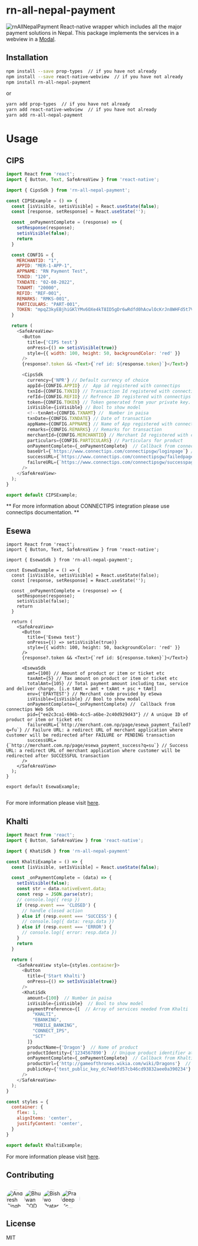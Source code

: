 # rn-all-nepal-payment
![rnAllNepalPayment](https://user-images.githubusercontent.com/30138390/128639942-40b2dbc6-6184-48a9-a575-7fb360eb0b8d.jpg)
React-native wrapper which includes all the major payment solutions in Nepal. This package implements the services in a webview in a [Modal](https://github.com/react-native-webview/react-native-webview).

## Installation
```sh
npm install --save prop-types  // if you have not already
npm install --save react-native-webview  // if you have not already
npm install rn-all-nepal-payment
```
or
```sh
yarn add prop-types  // if you have not already
yarn add react-native-webview  // if you have not already
yarn add rn-all-nepal-payment
```

# Usage
## CIPS

``` js
import React from 'react';
import { Button, Text, SafeAreaView } from 'react-native';

import { CipsSdk } from 'rn-all-nepal-payment';

const CIPSExample = () => {
  const [isVisible, setisVisible] = React.useState(false);
  const [response, setResponse] = React.useState('');

  const _onPaymentComplete = (response) => {
    setResponse(response);
    setisVisible(false);
    return
  }

  const CONFIG = {
    MERCHANTID: "1",
    APPID: "MER-1-APP-1",
    APPNAME: "RN Payment Test",
    TXNID: "120",
    TXNDATE: "02-08-2022",
    TXNAMT: "20000",
    REFID: "REF-001",
    REMARKS: "RMKS-001",
    PARTICULARS: "PART-001",
    TOKEN: "mpqZ3kyEBjhiGKlYMv6OXe4kT8ID5gDr6wRdfd0hAcwlOcKrJn8WHFd5t7V2OCtZrKrEu0BbQeleQbA8kj766PT6J/7eakXFZURn1gedczCovBZq7Hz79lU5KQA58WSCv3sTs3mfY8Qspaz/VbUgHJKNK6thFeNdcs8rNWfXFlfJm9V84Wem2wNC5bjwzd8tZPVHa1BHiF+8eBgOEu8vhvs1tW6VUVbOr/U3ZOZNwaG3ZCL0GUnwF8qrmSoKexj6DDZLZOKB6xMsbTnQCu6i4nn2uGwSmAS3F3kUt5+cjmd4TLURFrYw0UKAXgKlU3tRanhAEN3dOpIisSRaBjwFHQ=="
  }

  return (
    <SafeAreaView>
      <Button
        title={'CIPS test'}
        onPress={() => setisVisible(true)}
        style={{ width: 100, height: 50, backgroundColor: 'red' }}
      />
      {response?.token && <Text>{`ref id: ${response.token}`}</Text>}

      <CipsSdk
        currency={'NPR'} // Default currency of choice
        appId={CONFIG.APPID} //  App id registered with connectips
        txnId={CONFIG.TXNID} // Transaction Id registered with connectips while creating token
        refId={CONFIG.REFID} // Refrence ID registered with connectips while creating token
        token={CONFIG.TOKEN} // Token generated from your private key.
        isVisible={isVisible} // Bool to show model
        <!--txnAmt={CONFIG.TXNAMT} //  Number in paisa
        txnDate={CONFIG.TXNDATE} // Date of transaction
        appName={CONFIG.APPNAME} // Name of App registered with connectips
        remarks={CONFIG.REMARKS} // Remarks for transaction
        merchantId={CONFIG.MERCHANTID} // Merchant Id registered with connectips
        particulars={CONFIG.PARTICULARS} // Particulars for product
        onPaymentComplete={_onPaymentComplete}  // Callback from connectips Web Sdk
        baseUrl={`https://www.connectips.com/connectipsgw/loginpage`} // Base url provided by connectips
        successURL={`https://www.connectips.com/connectipsgw/failedpage`} // Success URL registered with connectips
        failureURL={`https://www.connectips.com/connectipsgw/successpage`} // Failure URL registered with connectips
      />
    </SafeAreaView>
  );
}

export default CIPSExample;

```
**  For more information about CONNECTIPS integration please use connectips documentation. **


## Esewa
``` JS
import React from 'react';
import { Button, Text, SafeAreaView } from 'react-native';

import { EsewaSdk } from 'rn-all-nepal-payment';

const EsewaExample = () => {
  const [isVisible, setisVisible] = React.useState(false);
  const [response, setResponse] = React.useState('');

  const _onPaymentComplete = (response) => {
    setResponse(response);
    setisVisible(false);
    return
  }

  return (
    <SafeAreaView>
      <Button
        title={'Esewa test'}
        onPress={() => setisVisible(true)}
        style={{ width: 100, height: 50, backgroundColor: 'red' }}
      />
      {response?.token && <Text>{`ref id: ${response.token}`}</Text>}

      <EsewaSdk
        amt={100} // Amount of product or item or ticket etc
        taxAmt={5} // Tax amount on product or item or ticket etc
        totalAmt={105} // Total payment amount including tax, service and deliver charge. [i.e tAmt = amt + txAmt + psc + tAmt]
        env={'EPAYTEST'} // Merchant code provided by eSewa
        isVisible={isVisible} // Bool to show modal
        onPaymentComplete={_onPaymentComplete} //  Callback from connectips Web Sdk
        pid={"ee2c3ca1-696b-4cc5-a6be-2c40d929d43"} // A unique ID of product or item or ticket etc
        failureURL={`http://merchant.com.np/page/esewa_payment_failed?q=fu`} // Failure URL: a redirect URL of merchant application where customer will be redirected after FAILURE or PENDING transaction
        successURL={`http://merchant.com.np/page/esewa_payment_success?q=su`} // Success URL: a redirect URL of merchant application where customer will be redirected after SUCCESSFUL transaction
      />
    </SafeAreaView>
  );
}

export default EsewaExample;


```
For more information please visit [here](https://developer.esewa.com.np/#/epay).

## Khalti
```js
import React from 'react';
import { Button, SafeAreaView } from 'react-native';

import { KhatiSdk } from 'rn-all-nepal-payment'

const KhaltiExample = () => {
  const [isVisible, setIsVisible] = React.useState(false);

  const _onPaymentComplete = (data) => {
    setIsVisible(false);
    const str = data.nativeEvent.data;
    const resp = JSON.parse(str);
    // console.log({ resp })
    if (resp.event === 'CLOSED') {
      // handle closed action
    } else if (resp.event === 'SUCCESS') {
      // console.log({ data: resp.data })
    } else if (resp.event === 'ERROR') {
      // console.log({ error: resp.data })
    }
    return
  }

  return (
    <SafeAreaView style={styles.container}>
      <Button
        title={'Start Khalti'}
        onPress={() => setIsVisible(true)}
      />
      <KhatiSdk
        amount={100}  // Number in paisa
        isVisible={isVisible}  // Bool to show model
        paymentPreference={[  // Array of services needed from Khalti
          "KHALTI",
          "EBANKING",
          "MOBILE_BANKING",
          "CONNECT_IPS",
          "SCT"
        ]}
        productName={'Dragon'}  // Name of product
        productIdentity={'1234567890'}  // Unique product identifier at merchant
        onPaymentComplete={_onPaymentComplete}  // Callback from Khalti Web Sdk
        productUrl={'http://gameofthrones.wikia.com/wiki/Dragons'}  // Url of product
        publicKey={'test_public_key_dc74e0fd57cb46cd93832aee0a390234'}  // Test or live public key which identifies the merchant
      />
    </SafeAreaView>
  );
}

const styles = {
  container: {
    flex: 1,
    alignItems: 'center',
    justifyContent: 'center',
  }
}

export default KhaltiExample;

```

For more information please visit [here](https://docs.khalti.com/checkout/web/).


## Contributing
<a href="https://github.com/andreshsingh" target="_blank"><img src="https://avatars.githubusercontent.com/u/30138390?v=4"
width=50
height=50
raw=true
alt="Andresh Singh"
style="border-radius: 40px;margin-top:10px" ></a><a href="https://github.com/aanjan123" target="_blank"><img src="https://avatars.githubusercontent.com/u/19562165?v=4"
width=50
height=50
raw=true
alt="Bhuwan GOD Kandel"
style="border-radius: 40px;margin-top:10px" ></a><a href="https://github.com/bishwo-pratap" target="_blank"><img src="https://avatars.githubusercontent.com/u/19890839?v=4"
width=50
height=50
raw=true
alt="Bishwo Pratap Bhagat"
style="border-radius: 40px;margin-top:10px" ></a><a href="https://github.com/kcpradyp" target="_blank"><img src="https://avatars.githubusercontent.com/u/26624596?v=4"
width=50
height=50
raw=true
alt="Pradeep Kc"
style="border-radius: 40px;margin-top:10px" ></a>


## License

MIT

